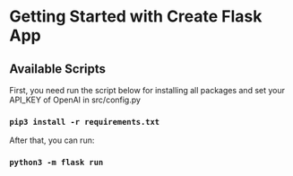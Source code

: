 # Getting Started with Create Flask App

## Available Scripts

First, you need run the script below for installing all packages and set your API_KEY of OpenAI in src/config.py

### `pip3 install -r requirements.txt` 


After that, you can run:

### `python3 -m flask run`
